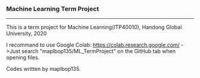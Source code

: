 ### Machine Learning Term Project

___________

This is a term project for Machine Learning(ITP40010), Handong Global University, 2020

I recommand to use Google Colab: https://colab.research.google.com/
  ->Just search "maplbop135/ML_TermProject" on the GitHub tab when opening files.

Codes written by maplbop135.
